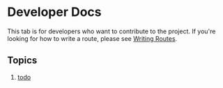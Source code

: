 # Developer Docs
This tab is for developers who want to contribute to the project. 
If you're looking for how to write a route, 
please see [Writing Routes](/route/index.md).

## Topics
1. [todo]()
